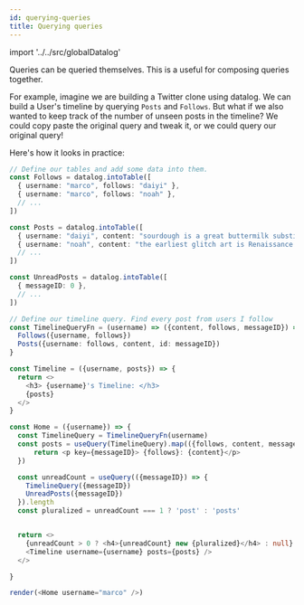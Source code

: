 ```yaml
---
id: querying-queries
title: Querying queries
---
```

import '../../src/globalDatalog'

Queries can be queried themselves. This is a useful for composing queries
together.

For example, imagine we are building a Twitter clone using datalog. We can
build a User's timeline by querying `Posts` and `Follows`. But what if we also
wanted to keep track of the number of unseen posts in the timeline? We could
copy paste the original query and tweak it, or we could query our original
query!

Here's how it looks in practice:

```ts live noInline
// Define our tables and add some data into them.
const Follows = datalog.intoTable([
  { username: "marco", follows: "daiyi" },
  { username: "marco", follows: "noah" },
  // ...
])

const Posts = datalog.intoTable([
  { username: "daiyi", content: "sourdough is a great buttermilk substitute! here's some sourdough cheddar cornbread", id: 0 },
  { username: "noah", content: "the earliest glitch art is Renaissance humanists thinking that colorless paint statues were cool", id: 1 },
  // ...
])

const UnreadPosts = datalog.intoTable([
  { messageID: 0 },
  // ...
])

// Define our timeline query. Find every post from users I follow
const TimelineQueryFn = (username) => ({content, follows, messageID}) => {
  Follows({username, follows})
  Posts({username: follows, content, id: messageID})
}

const Timeline = ({username, posts}) => {
  return <>
    <h3> {username}'s Timeline: </h3>
    {posts}
  </>
}

const Home = ({username}) => {
  const TimelineQuery = TimelineQueryFn(username)
  const posts = useQuery(TimelineQuery).map(({follows, content, messageID}) => {
      return <p key={messageID}> {follows}: {content}</p>
  })

  const unreadCount = useQuery(({messageID}) => {
    TimelineQuery({messageID})
    UnreadPosts({messageID})
  }).length
  const pluralized = unreadCount === 1 ? 'post' : 'posts'


  return <>
    {unreadCount > 0 ? <h4>{unreadCount} new {pluralized}</h4> : null}
    <Timeline username={username} posts={posts} />
  </>

}

render(<Home username="marco" />)
```

